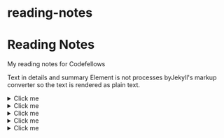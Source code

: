 # reading-notes

# Reading Notes

My reading notes for Codefellows

Text in details and summary Element is not processes byJekyll's markup converter so the text is rendered as plain text. 

<!--https://cfosprof.github.io/reading-notes-->

<!-- ## <details><summary>[Code 102 - Intro to Software Development](https://facebook.com)</summary>
* [link1](instagram.com)
* [link2](instagram.com/hobowithanapple)
</details> -->
<!-- 
<details>
    <summary><h2>Code 201 - Foundations of Software Development</h2></summary>
    * [link1](instagram.com)
    * [link2](instagram.com/hobowithanapple)
</details> -->

<!-- ## <details><summary>[Code 301 - Intermediate Software Development](/)</summary>
* [link1](instagram.com)
* [link2](instagram.com/hobowithanapple)
</details>

<details><summary>[Code 401 - Advanced Software Development](/)</summary></details>
 * [link1](/)
 * [link2](/)

 -->

<!-- <details><summary>Click me</summary><p>

  ### Heading
  1. Foo
  2. Bar
     * Baz
     * Qux

  ### Some Code
  ```js
  function logSomething(something) {
    console.log('Something', something);
  }
  ```

</p></details>

&nbsp;<details><summary>Click me</summary><p>

  ### Heading
  1. Foo
  2. Bar
     * Baz
     * Qux

  ### Some Code
  ```js
  function logSomething(something) {
    console.log('Something', something);
  }
  ```

</p></details>

&nbsp;<details><summary>Click me</summary><p>

  ### Heading
  1. Foo
  2. Bar
     * Baz
     * Qux

  ### Some Code
  ```js
  function logSomething(something) {
    console.log('Something', something);
  }
  ```

</p></details>

{::options parse_block_html="true" /}

<details>
<summary>Click me</summary>

  <h1>Heading</h1>
  1. Foo
  2. Bar
     * Baz
     * Qux

  ### Some Code
  ```js
  function logSomething(something) {
    console.log('Something', something);
  }
  ```

</details>

{::options parse_block_html="false" /}

<details><summary>Click me</summary>

  ### Heading
  1. Foo
  2. Bar
     * Baz
     * Qux

</details>

{::options parse_block_html="true" /}

<details>
<summary>Click me</summary>

  ### Heading
  1. Foo
  2. Bar
     * Baz
     * Qux

  ### Some Code
  ```js
  function logSomething(something) {
    console.log('Something', something);
  }
  ```

</details>

{::options parse_block_html="false" /} -->
<details><summary>Click me</summary>

  <h1>Heading</h1>
  
  1. Foo
  2. Bar
     * Baz
     * Qux

  ### Some Code
  
  ```js
  function logSomething(something) {
    console.log('Something', something);
  }
  ```

</details>

<details>&nbsp;<summary>Click me</summary>&nbsp;
  
  ## Heading
  
  1. Foo
  2. Bar
     * Baz
     * Qux

  ### Some Code
  
  ```js
  function logSomething(something) {
    console.log('Something', something);
  }
  ```

</details>


<details><summary>Click me</summary>&nbsp;
  
## Heading
  
1. Foo
2. Bar
    * Baz
    * Qux

### Some Code

```js
function logSomething(something) {
console.log('Something', something);
}
```

</details>


<details><summary>Click me</summary>&nbsp;

{::options parse_block_html="true" /}

## Heading
  
1. Foo
2. Bar
    * Baz
    * Qux

### Some Code

```js
function logSomething(something) {
console.log('Something', something);
}
```

</details>



<details><summary>Click me

</summary>&nbsp;

{::options parse_block_html="true" /}

## Heading
  
1. Foo
2. Bar
    * Baz
    * Qux

### Some Code

```js
function logSomething(something) {
console.log('Something', something);
}
```

</details>
